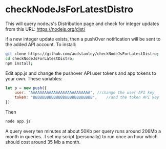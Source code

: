 # checkNodeJsForLatestDistro
This will query nodeJs's Distribution page and check for integer updates from this URL: https://nodejs.org/dist/

if a new integer update exists, then a pushOver notification will be sent to the added API account.
To install:

```sh
git clone https://github.com/audstanley/checkNodeJsForLatestDistro;
cd checkNodeJsForLatestDistro;
npm install;
```

Edit app.js and change the pushover API user tokens and app tokens to your own.
These variables:
```js
let p = new push({
	user: "AAAAAAAAAAAAAAAAAAAAAAAAAA",	//change the user API key
	token: "BBBBBBBBBBBBBBBBBBBBBBBBBB",	//and the token API key
})
```

Then 

```sh
node app.js
```
A query every ten minutes at about 50Kb per query runs around 206Mb a month in queries.  I set my script (personally) to run once an hour which should cost around 35 Mb a month.
